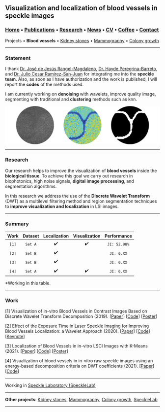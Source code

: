 ## Visualization and localization of blood vessels in speckle images
###  [Home](/index) • [Publications](/publications) • [Research](/research) • [News](/news) • [CV](/brief_cv) • [Coffee](/coffee) • [Contact](/contact)
Projects • **Blood vessels** • [Kidney stones](/kidneystones) • [Mammography](/mammography) • [Colony growth](/colonygrowth)

---

### Statement 

I thank [Dr. José de Jesús Rangel-Magdaleno](https://scholar.google.es/citations?user=aBNkfEsAAAAJ&hl=es), [Dr. Hayde Peregrina-Barreto](https://scholar.google.es/citations?user=Wh2blp0AAAAJ&hl=es), and [Dr. Julio Cesar Ramirez-San-Juan](https://scholar.google.es/citations?user=xN03bqgAAAAJ&hl=es) for integrating me into the **speckle team**. Also, as soon as I have authorization and the work is published, I will report the **codes** of the methods used.

I am currently working on **denoising** with wavelets, improve quality image, segmenting with traditional and **clustering** methods such as knn. 

![Visualization and localization of blood vessels in speckle images](/images/bloodvessels.png)

---
### Research

Our research helps to improve the visualization of **blood vessels** inside the **biological tissue**. To achieve this goal we carry out research in biophotonics, high noise signals, **digital image processing**, and segmentation algorithms. 

In this research we address the use of the **Discrete Wavelet Transform** (DWT) as a multilevel filtering method and region segmentation techniques to **improve visualization and localization** in LSI images. 

---
### Summary

| Work | Dataset | Localization | Visualization | Performance |
|:----:|:-------:|:------------:|:-------------:|:-----------:|
|`[1]` | `Set A` |       ✔️     |       ✔️      |`JI: 52.98%` |
|`[2]` | `Set B` |       ✔️     |               | `JI: 0.XX`  |
|`[3]` | `Set B` |       ✔️     |               | `JI: 0.XX`  |
|`[4]` | `Set A` |       ✔️     |       ✔️      | `JI: 0.XX`  |

*Working in this table.

---
### Work

[1] Visualization of in-vitro Blood Vessels in Contrast Images Based on Discrete Wavelet Transform Decomposition (2019).
[[Paper](https://ieeexplore.ieee.org/document/8827144)]
[[Code](https://github.com/friscolt/i2mtc-2019)] [[Poster](https://www.researchgate.net/publication/333146308_Visualization_of_in-vitro_Blood_Vessels_in_Contrast_Images_Based_on_Discrete_Wavelet_Transform_Decomposition)]

[2] Effect of the Exposure Time in Laser Speckle Imaging for Improving Blood Vessels Localization: a Wavelet Approach (2020).
[[Paper](https://ieeexplore.ieee.org/document/9129242/)]
[[Code](https://github.com/friscolt/i2mtc-2020)]
[[Keynote](https://www.researchgate.net/publication/341626117_Effect_of_the_Exposure_Time_in_Laser_Speckle_Imaging_for_Improving_Blood_Vessels_Localization_a_Wavelet_Approach)]

[3] Localization of Blood Vessels in in-vitro LSCI Images with K-Means (2021).
[[Paper](https://ieeexplore.ieee.org/document/9460100)]
[[Code](https://github.com/friscolt/i2mtc-2021)] 
[[Poster](https://www.researchgate.net/publication/350372727_Localization_of_Blood_Vessels_in_In-Vitro_LSCI_Images_with_K-Means)]

[4] Visualization of blood vessels in in-vitro raw speckle images using an energy-based decomposition criteria on DWT coefficients (2021).
[[Paper](https://www.sciencedirect.com/science/article/pii/S1746809421004894?dgcid=coauthor)]
[[Code](https://github.com/friscolt/elsevier-wavelet)]


---

Working in [Speckle Laboratory (SpeckleLab)](/specklelab)  

---



**Other projects**: [Kidney stones](/kidneystones), [Mammography](/mammography), [Colony growth](/colonygrowth), [SpeckleLab](/specklelab)


--- 
